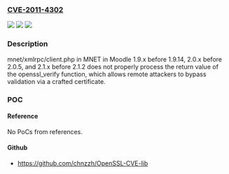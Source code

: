 ### [CVE-2011-4302](https://cve.mitre.org/cgi-bin/cvename.cgi?name=CVE-2011-4302)
![](https://img.shields.io/static/v1?label=Product&message=n%2Fa&color=blue)
![](https://img.shields.io/static/v1?label=Version&message=%3D%20n%2Fa%20&color=brighgreen)
![](https://img.shields.io/static/v1?label=Vulnerability&message=n%2Fa&color=brighgreen)

### Description

mnet/xmlrpc/client.php in MNET in Moodle 1.9.x before 1.9.14, 2.0.x before 2.0.5, and 2.1.x before 2.1.2 does not properly process the return value of the openssl_verify function, which allows remote attackers to bypass validation via a crafted certificate.

### POC

#### Reference
No PoCs from references.

#### Github
- https://github.com/chnzzh/OpenSSL-CVE-lib

